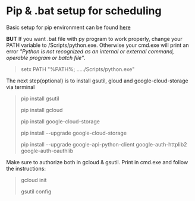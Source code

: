 # Pip & .bat setup for scheduling
Basic setup for pip environment can be found [here](https://www.jetbrains.com/help/pycharm/pipenv.html)

**BUT**
If you want .bat file with py program to work properly, change your PATH variable to /Scripts/python.exe. Otherwise your cmd.exe will print an error
*"Python is not recognized as an internal or external command, operable program or batch file"*.
> setx PATH "%PATH%; ...../Scripts/python.exe"

The next step(optional) is to install gsutil, gloud and google-cloud-storage via terminal
> pip install gsutil
> 
> pip install gcloud
> 
> pip install google-cloud-storage
> 
> pip install --upgrade google-cloud-storage
> 
> pip install --upgrade google-api-python-client google-auth-httplib2 google-auth-oauthlib

Make sure to authorize both in gcloud & gsutil. Print in cmd.exe and follow the instructions:

>gcloud init
>
>gsutil config
>



